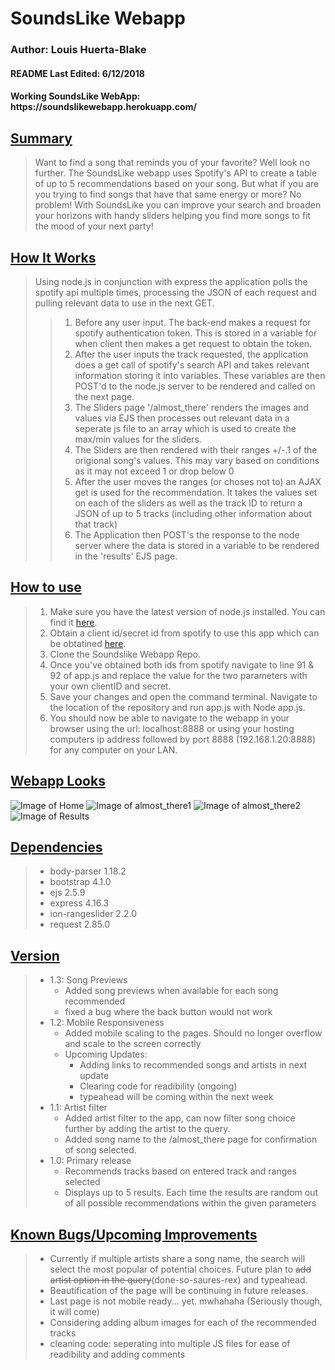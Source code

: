 <h1><b>SoundsLike Webapp</b></h1>

<h3><b>Author: Louis Huerta-Blake</b></h3>
<h4><b>README Last Edited: 6/12/2018</b><h4>
<h4><b>Working SoundsLike WebApp: https://soundslikewebapp.herokuapp.com/</b><h4>

<h2><b><u>Summary</u></b></h2>


>Want to find a song that reminds you of your favorite? Well look no further. The SoundsLike webapp uses Spotify's API to create a table of up to 5 recommendations based on your song. But what if you are you trying to find songs that have that same energy or more? No problem! With SoundsLike you can improve your search and broaden your horizons with handy sliders helping you find more songs to fit the mood of your next party!

<h2><b><u>How It Works</u></b></h2>

>Using node.js in conjunction with express the application polls the spotify api multiple times, processing the JSON of each request and pulling relevant data to use in the next GET.
>>1. Before any user input. The back-end makes a request for spotify authentication token. This is stored in a variable for when client then makes a get request to obtain the token.
>>2. After the user inputs the track requested, the application does a get call of spotify's search API and takes relevant information storing it into variables. These variables are then POST'd to the node.js server to be rendered and called on the next page.
>>3. The Sliders page '/almost_there' renders the images and values via EJS then processes out relevant data in a seperate js file to an array which is used to create the max/min values for the sliders.
>>4. The Sliders are then rendered with their ranges +/-.1 of the origional song's values. This may vary based on conditions as it may not exceed 1 or drop below 0
>>5. After the user moves the ranges (or choses not to) an AJAX get is used for the recommendation. It takes the values set on each of the sliders as well as the track ID to return a JSON of up to 5 tracks (including other information about that track)
>>6. The Application then POST's the response to the node server where the data is stored in a variable to be rendered in the 'results' EJS page.

<h2><b><u>How to use</u></b></h2>

>1. Make sure you have the latest version of node.js installed. You can find it [here](https://nodejs.org/en/download/).
>2. Obtain a client id/secret id from spotify to use this app which can be obtatined [here](https://beta.developer.spotify.com/dashboard/).
>3. Clone the Soundslike Webapp Repo.
>4. Once you've obtained both ids from spotify navigate to line 91 & 92 of app.js and replace the value for the two parameters with your own clientID and secret.
>5. Save your changes and open the command terminal. Navigate to the location of the repository and run app.js with Node app.js.
>6. You should now be able to navigate to the webapp in your browser using the url: localhost:8888 or using your hosting computers ip address followed by port 8888 (192.168.1.20:8888) for any computer on your LAN.

<h2><b><u>Webapp Looks</u></b></h2>

![Image of Home](https://raw.githubusercontent.com/Equable/SoundsLike/master/images/search.PNG)
![Image of almost_there1](https://raw.githubusercontent.com/Equable/SoundsLike/master/images/almost_there_1.PNG)
![Image of almost_there2](https://raw.githubusercontent.com/Equable/SoundsLike/master/images/almost_there_2.PNG)
![Image of Results](https://raw.githubusercontent.com/Equable/SoundsLike/master/images/results.PNG)

<h2><b><u>Dependencies</u></b></h2>

>* body-parser 1.18.2 </br>
>* bootstrap 4.1.0 </br>
>* ejs 2.5.9 </br>
>* express 4.16.3 </br>
>* ion-rangeslider 2.2.0 </br>
>* request 2.85.0


<h2><b><u>Version</u></b></h2>

>* 1.3: Song Previews
>   * Added song previews when available for each song recommended
>   * fixed a bug where the back button would not work
>* 1.2: Mobile Responsiveness
>   * Added mobile scaling to the pages. Should no longer overflow and scale to the screen correctly
>   * Upcoming Updates:
>       * Adding links to recommended songs and artists in next update
>       * Clearing code for readibility (ongoing)
>       * typeahead will be coming within the next week
>* 1.1: Artist filter
>   * Added artist filter to the app, can now filter song choice further by adding the artist to the query.
>   * Added song name to the /almost_there page for confirmation of song selected.
>* 1.0: Primary release
>   * Recommends tracks based on entered track and ranges selected
>   * Displays up to 5 results. Each time the results are random out of all possible recommendations within the given parameters

<h2><b><u>Known Bugs/Upcoming Improvements</u></b></h2>

>* Currently if multiple artists share a song name, the search will select the most popular of potential choices. Future plan to ~~add artist option in the query~~(done-so-saures-rex) and typeahead.
>* Beautification of the page will be continuing in future releases.
>* Last page is not mobile ready... yet. mwhahaha (Seriously though, it will come)
>* Considering adding album images for each of the recommended tracks
>* cleaning code: seperating into multiple JS files for ease of readibility and adding comments

